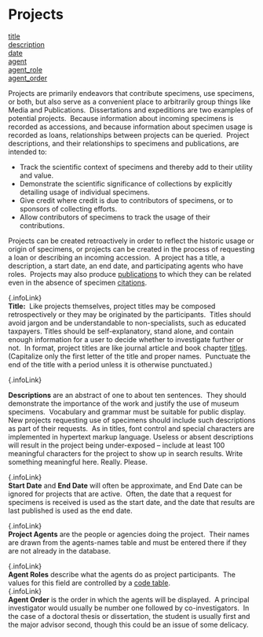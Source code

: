 # Projects

<div class="anchors">

[title](#title)\
[description](#description)\
[date](#date)\
[agent](#agent)\
[agent\_role](#agent_role)\
[agent\_order](#agent_order)

</div>


Projects are primarily endeavors that contribute specimens, use
specimens, or both, but also serve as a convenient place to arbitrarily
group things like Media and Publications.  Dissertations and expeditions
are two examples of potential projects.  Because information about
incoming specimens is recorded as accessions, and because information
about specimen usage is recorded as loans, relationships between
projects can be queried.  Project descriptions, and their relationships
to specimens and publications, are intended to:

-   Track the scientific context of specimens and thereby add to their
    utility and value.
-   Demonstrate the scientific significance of collections by explicitly
    detailing usage of individual specimens.
-   Give credit where credit is due to contributors of specimens, or to
    sponsors of collecting efforts.
-   Allow contributors of specimens to track the usage of
    their contributions.

Projects can be created retroactively in order to reflect the historic
usage or origin of specimens, or projects can be created in the process
of requesting a loan or describing an incoming accession.  A project has
a title, a description, a start date, an end date, and participating
agents who have roles.  Projects may also produce
[publications](publication.html) to which they can be related even in
the absence of specimen [citations](publication.html#citation).

[](){.infoLink}\
**Title:**  Like projects themselves, project titles may be composed
retrospectively or they may be originated by the participants.  Titles
should avoid jargon and be understandable to non-specialists, such as
educated taxpayers. Titles should be self-explanatory, stand alone, and
contain enough information for a user to decide whether to investigate
further or not.  In format, project titles are like journal article and
book chapter [titles](publication.html#title).  (Capitalize only the
first letter of the title and proper names.  Punctuate the end of the
title with a period unless it is otherwise punctuated.)

[](){.infoLink}

**Descriptions** are an abstract of one to about ten sentences.  They
should demonstrate the importance of the work and justify the use of
museum specimens.  Vocabulary and grammar must be suitable for public
display.  New projects requesting use of specimens should include such
descriptions as part of their requests.  As in titles, font control and
special characters are implemented in hypertext markup language. Useless
or absent descriptions will result in the project being under-exposed –
include at least 100 meaningful characters for the project to show up in
search results. Write something meaningful here. Really. Please.

[](){.infoLink}\
**Start Date** and **End Date** will often be approximate, and End Date
can be ignored for projects that are active.  Often, the date that a
request for specimens is received is used as the start date, and the
date that results are last published is used as the end date.

[](){.infoLink}\
**Project Agents** are the people or agencies doing the project.  Their
names are drawn from the agents-names table and must be entered there if
they are not already in the database.

[](){.infoLink}\
**Agent Roles** describe what the agents do as project participants. 
The values for this field are controlled by a [code
table](http://arctos.database.museum/info/ctDocumentation.cfm?table=CTPROJECT_AGENT_ROLE).\
[](){.infoLink}\
**Agent Order** is the order in which the agents will be displayed.  A
principal investigator would usually be number one followed by
co-investigators.  In the case of a doctoral thesis or dissertation, the
student is usually first and the major advisor second, though this could
be an issue of some delicacy.
